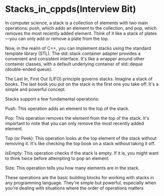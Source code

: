 # Stacks_in_cppds(Interview Bit)
 In computer science, a stack is a collection of elements with two main operations: push, which adds an element to the collection, and pop, which removes the most recently added element. Think of it like a stack of plates—you can only add or remove a plate from the top.

Now, in the realm of C++, you can implement stacks using the standard template library (STL). The std::stack container adapter provides a convenient and consistent interface. It's like a wrapper around other container classes, with a default underlying container of std::deque (double-ended queue).

The Last In, First Out (LIFO) principle governs stacks. Imagine a stack of books. The last book you put on the stack is the first one you take off. It's a simple and powerful concept.

Stacks support a few fundamental operations:

Push: This operation adds an element to the top of the stack.

Pop: This operation removes the element from the top of the stack. It's important to note that you can only remove the most recently added element.

Top (or Peek): This operation looks at the top element of the stack without removing it. It's like checking the top book on a stack without taking it off.

IsEmpty: This operation checks if the stack is empty. If it is, you might want to think twice before attempting to pop an element.

Size: This operation tells you how many elements are in the stack.

These operations are the basic building blocks for working with stacks in any programming language. They're simple but powerful, especially when you're dealing with situations where the order of operations matters
